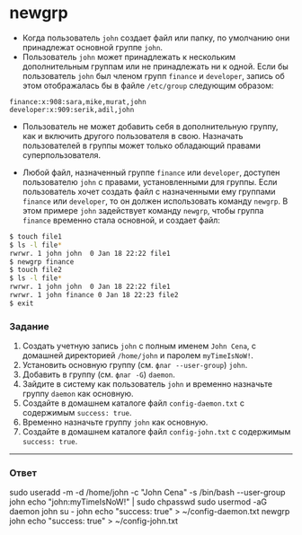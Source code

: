 # newgrp

- Когда пользователь `john` создает файл или папку, по умолчанию они принадлежат основной группе `john`.
- Пользователь `john` может принадлежать к нескольким дополнительным группам или не принадлежать ни к одной. Если бы пользователь `john` был членом групп `finance` и `developer`, запись об этом отображалась бы в файле `/etc/group` следующим образом:

```
finance:x:908:sara,mike,murat,john
developer:x:909:serik,adil,john
```

- Пользователь не может добавить себя в дополнительную группу, как и включить другого пользователя в свою. Назначать пользователей в группы может только обладающий правами суперпользователя.

- Любой файл, назначенный группе `finance` или `developer`, доступен пользователю `john` с правами, установленными для группы. Если пользователь хочет создать файл с назначенными ему группами `finance` или `developer`, то он должен использовать команду `newgrp`. В этом примере `john` задействует команду `newgrp`, чтобы группа `finance` временно стала основной, и создает файл:

```bash
$ touch file1
$ ls -l file*
­rw­rw­r­­. 1 john john  0 Jan 18 22:22 file1
$ newgrp finance
$ touch file2
$ ls -l file*
­rw­rw­r­­. 1 john john  0 Jan 18 22:22 file1
­rw­rw­r­­. 1 john finance 0 Jan 18 22:23 file2
$ exit
```

### Задание

1. Создать учетную запись `john` c полным именем `John Cena`, с домашней директорией `/home/john` и паролем `myTimeIsNoW!`.
2. Установить основную группу (см. `флаг --user-group`) `john`.
3. Добавить в группу (см. `флаг -G`) `daemon`.
4. Зайдите в систему как пользователь `john` и временно назначьте группу `daemon` как основную.
5. Создайте в домашнем каталоге файл `config-daemon.txt` с содержимым `success: true`.
6. Временно назначьте группу `john` как основную.
7. Создайте в домашнем каталоге файл `config-john.txt` с содержимым `success: true`.

---

### Ответ
sudo useradd -m -d /home/john -c "John Cena" -s /bin/bash --user-group john
echo "john:myTimeIsNoW!" | sudo chpasswd
sudo usermod -aG daemon john
su - john
echo "success: true" > ~/config-daemon.txt
newgrp john
echo "success: true" > ~/config-john.txt
